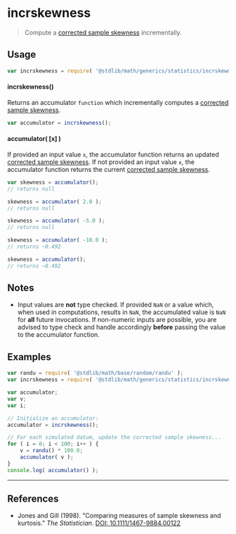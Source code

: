 # incrskewness

> Compute a [corrected sample skewness][sample-skewness] incrementally.


<!-- <usage> -->

## Usage

``` javascript
var incrskewness = require( '@stdlib/math/generics/statistics/incrskewness' );
```

#### incrskewness()

Returns an accumulator `function` which incrementally computes a [corrected sample skewness][sample-skewness].

``` javascript
var accumulator = incrskewness();
```

#### accumulator( \[x\] )

If provided an input value `x`, the accumulator function returns an updated [corrected sample skewness][sample-skewness]. If not provided an input value `x`, the accumulator function returns the current [corrected sample skewness][sample-skewness].

``` javascript
var skewness = accumulator();
// returns null

skewness = accumulator( 2.0 );
// returns null

skewness = accumulator( -5.0 );
// returns null

skewness = accumulator( -10.0 );
// returns ~0.492

skewness = accumulator();
// returns ~0.492
```

<!-- </usage> -->


<!-- <notes> -->

## Notes

* Input values are __not__ type checked. If provided `NaN` or a value which, when used in computations, results in `NaN`, the accumulated value is `NaN` for __all__ future invocations. If non-numeric inputs are possible, you are advised to type check and handle accordingly __before__ passing the value to the accumulator function.

<!-- </notes> -->


<!-- <examples> -->

## Examples

``` javascript
var randu = require( '@stdlib/math/base/random/randu' );
var incrskewness = require( '@stdlib/math/generics/statistics/incrskewness' );

var accumulator;
var v;
var i;

// Initialize an accumulator:
accumulator = incrskewness();

// For each simulated datum, update the corrected sample skewness...
for ( i = 0; i < 100; i++ ) {
    v = randu() * 100.0;
    accumulator( v );
}
console.log( accumulator() );
```

<!-- </examples> -->


<!-- <references> -->

---

## References

* Jones and Gill (1998). "Comparing measures of sample skewness and kurtosis." *The Statistician*. [DOI: 10.1111/1467-9884.00122][ref-link]

<!-- </references> -->


<!-- <links> -->

[sample-skewness]: https://en.wikipedia.org/wiki/Skewness
[ref-link]: http://onlinelibrary.wiley.com/doi/10.1111/1467-9884.00122/

<!-- </links> -->
